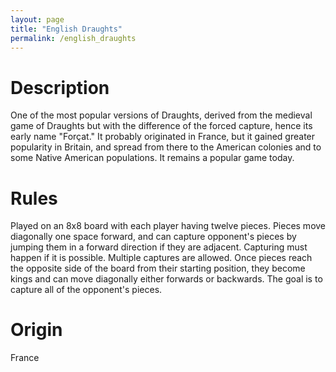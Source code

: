 ```yaml
---
layout: page
title: "English Draughts"
permalink: /english_draughts
---
```

# Description

One of the most popular versions of Draughts, derived from the medieval game of Draughts but with the difference of the forced capture, hence its early name "Forçat." It probably originated in France, but it gained greater popularity in Britain, and spread from there to the American colonies and to some Native American populations. It remains a popular game today.

# Rules

Played on an 8x8 board with each player having twelve pieces. Pieces move diagonally one space forward, and can capture opponent's pieces by jumping them in a forward direction if they are adjacent. Capturing must happen if it is possible. Multiple captures are allowed. Once pieces reach the opposite side of the board from their starting position, they become kings and can move diagonally either forwards or backwards. The goal is to capture all of the opponent's pieces.

# Origin

France 
